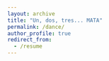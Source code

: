 ```yaml
---
layout: archive
title: "Un, dos, tres... MATA"
permalink: /dance/
author_profile: true
redirect_from:
  - /resume
---
```

